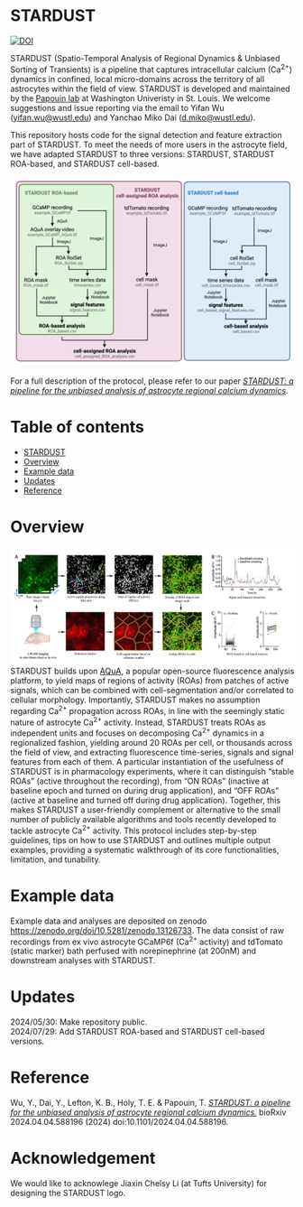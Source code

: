 # STARDUST
[![DOI](https://zenodo.org/badge/781623882.svg)](https://zenodo.org/doi/10.5281/zenodo.11398198)

STARDUST (Spatio-Temporal Analysis of Regional Dynamics &amp; Unbiased Sorting of Transients) is a pipeline that captures intracellular calcium (Ca<sup>2+</sup>) dynamics in confined, local micro-domains across the territory of all astrocytes within the field of view. STARDUST is developed and maintained by the [Papouin lab](https://sites.wustl.edu/papouinlab/) at Washington Univeristy in St. Louis. We welcome suggestions and issue reporting via the email to Yifan Wu (yifan.wu@wustl.edu) and Yanchao Miko Dai (d.miko@wustl.edu). 

This repository hosts code for the signal detection and feature extraction part of STARDUST. To meet the needs of more users in the astrocyte field, we have adapted STARDUST to three versions: STARDUST, STARDUST ROA-based, and STARDUST cell-based. 

![STARDUST flowchart](flowchart.png)

For a full description of the protocol, please refer to our paper [*STARDUST: a pipeline for the unbiased analysis of astrocyte regional calcium dynamics*](https://doi.org/10.1101/2024.04.04.588196). 

# Table of contents
- [STARDUST](#stardust)
- [Overview](#overview)
- [Example data](#exampledata)
- [Updates](#updates)
- [Reference](#reference)

# Overview
![STARDUST workflow](workflow.png)
STARDUST builds upon [AQuA](https://github.com/yu-lab-vt/AQuA/), a popular open-source fluorescence analysis platform, to yield maps of regions of activity (ROAs) from patches of active signals, which can be combined with cell-segmentation and/or correlated to cellular morphology. Importantly, STARDUST makes no assumption regarding Ca<sup>2+</sup> propagation across ROAs, in line with the seemingly static nature of astrocyte Ca<sup>2+</sup> activity. Instead, STARDUST treats ROAs as independent units and focuses on decomposing Ca<sup>2+</sup> dynamics in a regionalized fashion, yielding around 20 ROAs per cell, or thousands across the field of view, and extracting fluorescence time-series, signals and signal features from each of them. A particular instantiation of the usefulness of STARDUST is in pharmacology experiments, where it can distinguish “stable ROAs” (active throughout the recording), from “ON ROAs” (inactive at baseline epoch and turned on during drug application), and “OFF ROAs” (active at baseline and turned off during drug application). Together, this makes STARDUST a user-friendly complement or alternative to the small number of publicly available algorithms and tools recently developed to tackle astrocyte Ca<sup>2+</sup> activity. This protocol includes step-by-step guidelines, tips on how to use STARDUST and outlines multiple output examples, providing a systematic walkthrough of its core functionalities, limitation, and tunability.

# Example data <a name="exampledata"></a>
Example data and analyses are deposited on zenodo https://zenodo.org/doi/10.5281/zenodo.13126733. The data consist of raw recordings from ex vivo astrocyte GCaMP6f (Ca<sup>2+</sup> activity) and tdTomato (static marker) bath perfused with norepinephrine (at 200nM) and downstream analyses with STARDUST.

# Updates
2024/05/30: Make repository public.   
2024/07/29: Add STARDUST ROA-based and STARDUST cell-based versions.   

# Reference
Wu, Y., Dai, Y., Lefton, K. B., Holy, T. E. & Papouin, T. [*STARDUST: a pipeline for the unbiased analysis of astrocyte regional calcium dynamics.*](https://doi.org/10.1101/2024.04.04.588196) bioRxiv 2024.04.04.588196 (2024) doi:10.1101/2024.04.04.588196.  

# Acknowledgement
We would like to acknowlege Jiaxin Chelsy Li (at Tufts University) for designing the STARDUST logo. 